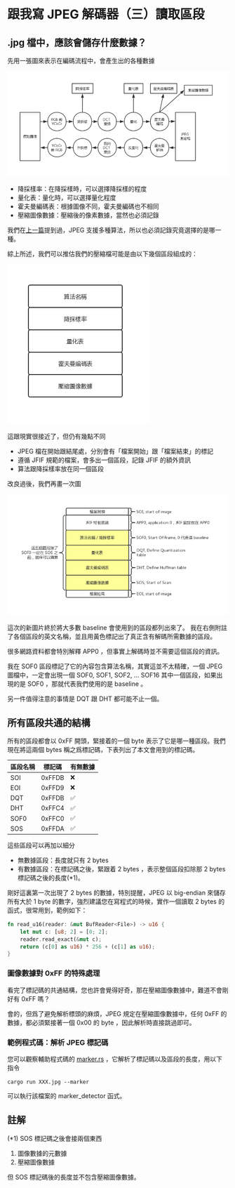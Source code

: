 # 跟我寫 JPEG 解碼器（三）讀取區段

## .jpg 檔中，應該會儲存什麼數據？

先用一張圖來表示在編碼流程中，會產生出的各種數據

![編碼數據](./image/編碼數據.jpg)

- 降採樣率：在降採樣時，可以選擇降採樣的程度
- 量化表：量化時，可以選擇量化程度
- 霍夫曼編碼表：根據圖像不同，霍夫曼編碼也不相同
- 壓縮圖像數據：壓縮後的像素數據，當然也必須記錄

我們在[上一篇](./跟我寫jpeg解碼器（二）概述.md)提到過，JPEG 支援多種算法，所以也必須記錄究竟選擇的是哪一種。

綜上所述，我們可以推估我們的壓縮檔可能是由以下幾個區段組成的：

![JPEG檔案結構](./image/JPEG檔案結構.jpg)

這跟現實很接近了，但仍有幾點不同

- JPEG 檔在開始跟結尾處，分別會有「檔案開始」跟「檔案結束」的標記
- 遵循 JFIF 規範的檔案，會多出一個區段，記錄 JFIF 的額外資訊
- 算法跟降採樣率放在同一個區段

改良過後，我們再畫一次圖

![JPEG檔案結構2](./image/JPEG檔案結構2.jpg)

這次的新圖片終於將大多數 baseline 會使用到的區段都列出來了。 我在右側附註了各個區段的英文名稱，並且用黃色標記出了真正含有解碼所需數據的區段。

很多網路資料都會特別解釋 APP0 ，但事實上解碼時並不需要這個區段的資訊。

我在 SOF0 區段標記了它的內容包含算法名稱，其實這並不太精確，一個 JPEG 圖檔中，一定會出現一個 SOF0, SOF1, SOF2, ... SOF16 其中一個區段，如果出現的是 SOF0 ，那就代表我們使用的是 baseline 。

另一件值得注意的事情是 DQT 跟 DHT 都可能不止一個。

## 所有區段共通的結構

所有的區段都會以 0xFF 開頭，緊接着的一個 byte 表示了它是哪一種區段。我們現在將這兩個 bytes 稱之爲標記碼，下表列出了本文會用到的標記碼。

| 區段名稱 | 標記碼 |  有無數據 |
|----------|--------|-----------|
| SOI      | 0xFFDB | ❌         |
| EOI      | 0xFFD9 | ❌         |
| DQT      | 0xFFDB | ✅         |
| DHT      | 0xFFC4 | ✅         |
| SOF0     | 0xFFC0 | ✅         |
| SOS      | 0xFFDA | ✅         |

這些區段可以再加以細分

- 無數據區段：長度就只有 2 bytes
- 有數據區段：在標記碼之後，緊跟着 2 bytes ，表示整個區段扣除那 2 bytes 標記碼之後的長度(*1)。
  
剛好這裏第一次出現了 2 bytes 的數據，特別提醒，JPEG 以 big-endian 來儲存所有大於 1 byte 的數字，強烈建議您在寫程式的時候，實作一個讀取 2 bytes 的函式，很常用到，範例如下：

``` rust
fn read_u16(reader: &mut BufReader<File>) -> u16 {
    let mut c: [u8; 2] = [0; 2];
    reader.read_exact(&mut c);
    return (c[0] as u16) * 256 + (c[1] as u16);
}
```
### 圖像數據對 0xFF 的特殊處理
看完了標記碼的共通結構，您也許會覺得好奇，那在壓縮圖像數據中，難道不會剛好有 0xFF 嗎？

會的，但爲了避免解析標頭的麻煩，JPEG 規定在壓縮圖像數據中，任何 0xFF 的數據，都必須緊接著一個 0x00 的 byte ，因此解析時直接跳過即可。

### 範例程式碼：解析 JPEG 標記碼

您可以觀察輔助程式碼的 [marker.rs](https://github.com/MROS/jpeg_tutorial/blob/master/src/marker.rs) ，它解析了標記碼以及區段的長度，用以下指令

```
cargo run XXX.jpg --marker
```

可以執行該檔案的 marker_detector 函式。

## 註解

(*1) SOS 標記碼之後會接兩個東西

1. 圖像數據的元數據
2. 壓縮圖像數據

但 SOS 標記碼後的長度並不包含壓縮圖像數據。